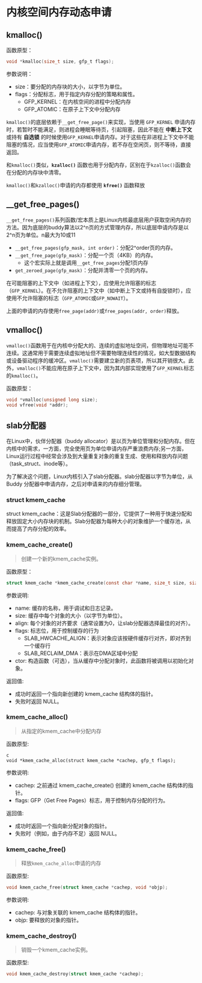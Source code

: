 # 内核空间内存动态申请

## kmalloc()

函数原型：
```c
void *kmalloc(size_t size, gfp_t flags);
```
参数说明：
- size：要分配的内存块的大小，以字节为单位。
- flags：分配标志，用于指定内存分配的策略和属性。
  - GFP_KERNEL：在内核空间的进程中分配内存
  - GFP_ATOMIC：在原子上下文中分配内存

`kmalloc()`的底层依赖于`__get_free_page()`来实现，当使用 `GFP_KERNEL` 申请内存时，若暂时不能满足，则进程会睡眠等待页，引起阻塞，因此不能在 **中断上下文** 或持有 **自选锁** 的时候使用`GFP_KERNEL`申请内存。对于这些在非进程上下文中不能阻塞的情况，应当使用`GFP_ATOMIC`申请内存，若不存在空闲页，则不等待，直接返回。

和`kmalloc()`类似，**`kzalloc()`** 函数也用于分配内存，区别在于`kzalloc()`函数会在分配的内存块中清零。

`kmalloc()`和`kzalloc()`申请的内存都使用 **`kfree()`** 函数释放

## __get_free_pages()

`__get_free_pages()`系列函数/宏本质上是Linux内核最底层用户获取空闲内存的方法。因为底层的buddy算法以2^n页的方式管理内存，所以底层申请内存是以2^n页为单位。n最大为10或11

- `__get_free_pages(gfp_mask, int order)`：分配2^order页的内存。
- `__get_free_page(gfp_mask)`：分配一个页（4KB）的内存。
  - 这个宏实际上就是调用`__get_free_pages`分配1页内存
- `get_zeroed_page(gfp_mask)`：分配并清零一个页的内存。


在可能阻塞的上下文中（如进程上下文），应使用允许阻塞的标志（`GFP_KERNEL`）。在不允许阻塞的上下文中（如中断上下文或持有自旋锁时），应使用不允许阻塞的标志（`GFP_ATOMIC`或`GFP_NOWAIT`）。

上面的申请的内存使用`free_page(addr)`或`free_pages(addr, order)`释放。

## vmalloc()

`vmalloc()`函数用于在内核中分配大的、连续的虚拟地址空间，但物理地址可能不连续。这通常用于需要连续虚拟地址但不需要物理连续性的情况，如大型数据结构或设备驱动程序的缓冲区。`vmalloc()`需要建立新的页表项，所以其开销很大。此外，`vmalloc()`不能应用在原子上下文中，因为其内部实现使用了`GFP_KERNEL`标志的`kmalloc()`。

函数原型：
```c
void *vmalloc(unsigned long size);
void vfree(void *addr);
```

## slab分配器

在Linux中，伙伴分配器（buddy allocator）是以页为单位管理和分配内存。但在内核中的需求，一方面，完全使用页为单位申请内存严重浪费内存;另一方面，Linux运行过程中经常会涉及到大量重复对象的重复生成、使用和释放内存问题（task_struct、inode等）。

为了解决这个问题，Linux内核引入了slab分配器。slab分配器以字节为单位，从 Buddy 分配器中申请内存，之后对申请来的内存细分管理。

### struct kmem_cache

struct kmem_cache：这是Slab分配器的一部分，它提供了一种用于快速分配和释放固定大小内存块的机制。Slab分配器为每种大小的对象维护一个缓存池，从而提高了内存分配的效率。

### kmem_cache_create()
> 创建一个新的kmem_cache实例。

函数原型：
```c
struct kmem_cache *kmem_cache_create(const char *name, size_t size, size_t align, unsigned long flags, void (*ctor)(void *));
```
参数说明:
- name: 缓存的名称，用于调试和日志记录。
- size: 缓存中每个对象的大小（以字节为单位）。
- align: 每个对象的对齐要求（通常设置为0，让slab分配器选择最佳的对齐）。
- flags: 标志位，用于控制缓存的行为
  - SLAB_HWCACHE_ALIGN：表示对象应该按硬件缓存行对齐，即对齐到一个缓存行
  - SLAB_RECLAIM_DMA：表示在DMA区域中分配
- ctor: 构造函数（可选），当从缓存中分配对象时，此函数将被调用以初始化对象。

返回值:

- 成功时返回一个指向新创建的 kmem_cache 结构体的指针。
- 失败时返回 NULL。

### kmem_cache_alloc()
> 从指定的kmem_cache中分配内存

函数原型:
```
c
void *kmem_cache_alloc(struct kmem_cache *cachep, gfp_t flags);
```
参数说明:
- cachep: 之前通过 kmem_cache_create() 创建的 kmem_cache 结构体的指针。
- flags: GFP（Get Free Pages）标志，用于控制内存分配的行为。

返回值:

- 成功时返回一个指向新分配对象的指针。
- 失败时（例如，由于内存不足）返回 NULL。

### kmem_cache_free()
> 释放`kmem_cache_alloc`申请的内存

函数原型:
```c
void kmem_cache_free(struct kmem_cache *cachep, void *objp);
```
参数说明:
- cachep: 与对象关联的 kmem_cache 结构体的指针。
- objp: 要释放的对象的指针。


### kmem_cache_destroy()
> 销毁一个kmem_cache实例。

函数原型:
```c
void kmem_cache_destroy(struct kmem_cache *cachep);
```


